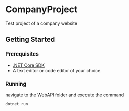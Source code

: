 # CompanyProject
Test project of a company website

## Getting Started

### Prerequisites

* [.NET Core SDK](https://dotnet.microsoft.com/download)
* A text editor or code editor of your choice.

### Running

navigate to the WebAPI folder and execute the command

```
dotnet run
```
